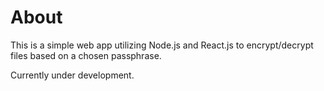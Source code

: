 # About

This is a simple web app utilizing Node.js and React.js to encrypt/decrypt files based on a chosen passphrase.

Currently under development.
